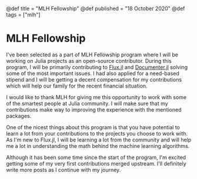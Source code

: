 @def title = "MLH Fellowship"
@def published = "18 October 2020"
@def tags = ["mlh"]

# MLH Fellowship

I've been selected as a part of MLH Fellowship program where I will be working
on Julia projects as an open-source contributor. During this program, I will
be primarily contributing to [Flux.jl](https://fluxml.ai) and
[Documenter.jl](https://github.com/JuliaDocs/Documenter.jl/) solving some of
the most important issues.
I had also applied for a need-based stipend and I will be getting a decent
compensation for my contributions which will help our family for the recent
financial situation.

I would like to thank MLH for giving me this opportunity to work with some of
the smartest people at Julia community. I will make sure that my contributions
make way to improving the experience with the mentioned packages.

One of the nicest things about this program is that you have potential to learn
a lot from your contributions to the projects you choose to work with. As I'm
new to Flux.jl, I will be learning a lot from the community and will help me
a lot in understanding the math behind the machine learning algorithms.

Although it has been some time since the start of the program, I'm excited
getting some of my very first contributions merged upstream. I'll definitely
write more posts as I continue with my journey.
